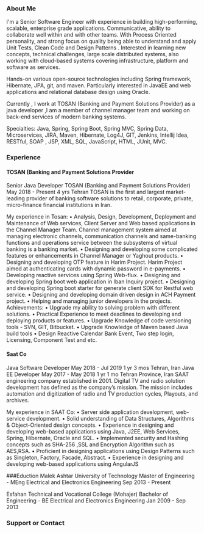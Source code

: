 ### About Me

I'm a Senior Software Engineer with experience in building high-performing, scalable, enterprise grade applications.
Communicative, ability to collaborate well within and with other teams. 
With Process Oriented personality, and strong focus on quality being able to understand and apply Unit Tests, Clean Code and Design Patterns .
Interested in learning new concepts, technical challenges, large scale distributed systems, also working with cloud-based systems covering infrastructure, platform and software as services.

Hands-on various open-source technologies including Spring framework, Hibernate, JPA, git, and maven.
Particularly interested in JavaEE and web applications and relational database design using Oracle.

Currently , I work at TOSAN (Banking and Payment Solutions Provider) as a java developer ,I am a member of channel manager team and working on back-end services of modern banking systems.

Specialties: Java, Spring, Spring Boot, Spring MVC, Spring Data, Microservices, JIRA, Maven, Hibernate, Log4J, GIT, Jenkins, Intellij Idea, RESTful, SOAP , JSP, XML, SQL, JavaScript, HTML, JUnit, MVC.

### Experience

#### TOSAN (Banking and Payment Solutions Provider 
Senior Java Developer
TOSAN (Banking and Payment Solutions Provider)
May 2018 - Present  4 yrs
Tehran
TOSAN is the first and largest market-leading provider of banking software solutions to retail, corporate, private, micro-finance financial institutions in Iran.

My experience in Tosan:
• Analysis, Design, Development, Deployment and Maintenance of Web services, Client Server and Web based applications in the Channel Manager Team.
Channel management system aimed at managing electronic channels, communication channels and same-banking functions and operations service between the subsystems of virtual banking is a banking market.
• Designing and developing some complicated features or enhancements in Channel Manager or Yaghout products.
• Designing and developing OTP feature in Harim Project. Harim Project aimed at authenticating cards with dynamic password in e-payments.
• Developing reactive services using Spring Web-flux.
• Designing and developing Spring boot web application in Iban Inquiry project.
• Designing and developing Spring boot starter for generate client SDK for Restful web service.
• Designing and developing domain driven design in ACH Payment project.
• Helping and managing junior developers in the projects.
Achievements:
• Upgrade my ability to solving problem with different solutions.
• Practical Experience to meet deadlines to developing and deploying products or features.
• Upgrade Knowledge of code versioning tools - SVN, GIT, Bitbucket.
• Upgrade Knowledge of Maven based Java build tools
• Design Reactive Calendar Bank Event, Two step login, Licensing, Component Test and etc.

#### Saat Co
Java Software Developer
May 2018 - Jul 2019  1 yr 3 mos
Tehran, Iran
Java EE Developer
May 2017 - May 2018  1 yr 1 mo
Tehran Province, Iran
SAAT engineering company established in 2001. Digital TV and radio solution development has defined as the company’s mission. The mission includes automation and digitization of radio and TV production cycles, Playouts, and archives.

My experience in SAAT Co:
• Server side application development, web-service development.
• Solid understanding of Data Structures, Algorithms & Object-Oriented design concepts.
• Experience in designing and developing web-based applications using Java, J2EE, Web Services, Spring, Hibernate, Oracle and SQL.
• Implemented security and Hashing concepts such as SHA-256 ,SSL and Encryption Algorithm such as AES,RSA.
• Proficient in designing applications using Design Patterns such as Singleton, Factory, Facade, Abstract.
• Experience in designing and developing web-based applications using AngularJS

###Eduction
Malek Ashtar University of Technology
Master of Engineering - MEng  Electrical and Electronics Engineering
Sep 2013 - Present

Esfahan Technical and Vocational College (Mohajer)
Bachelor of Engineering - BE  Electrical and Electronics Engineering
Jan 2009 - Sep 2013

### Support or Contact
